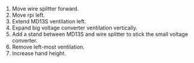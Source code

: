 1. Move wire splitter forward.
2. Move rpi left.
3. Extend MD13S ventilation left.
4. Expand big voltage converter ventilation vertically.
5. Add a stand between MD13S and wire splitter to stick the small voltage converter.
6. Remove left-most ventilation.
7. Increase hand height. 
